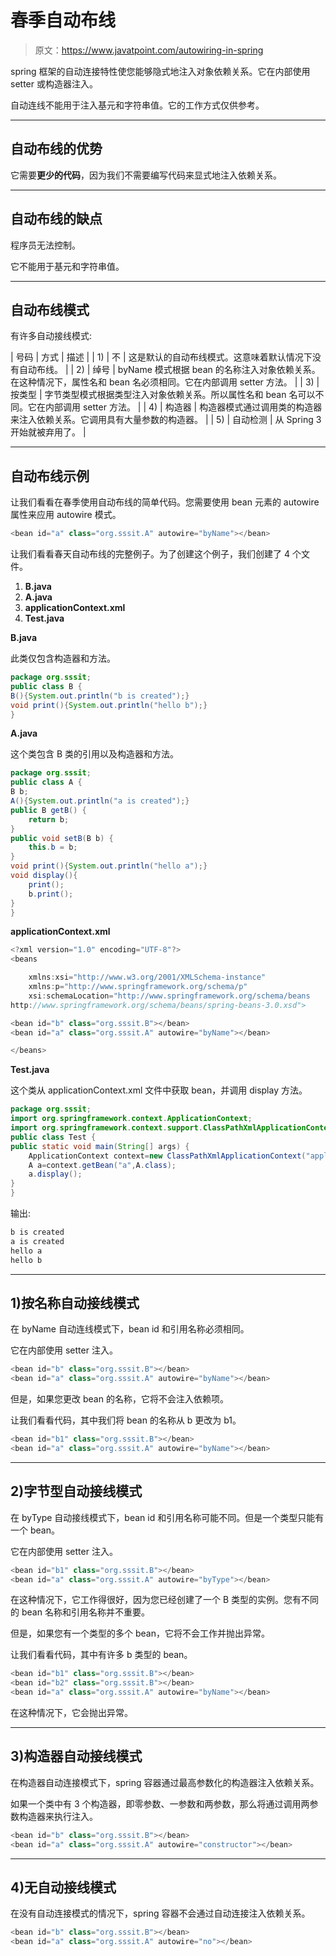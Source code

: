 # 春季自动布线

> 原文：<https://www.javatpoint.com/autowiring-in-spring>

spring 框架的自动连接特性使您能够隐式地注入对象依赖关系。它在内部使用 setter 或构造器注入。

自动连线不能用于注入基元和字符串值。它的工作方式仅供参考。

* * *

## 自动布线的优势

它需要**更少的代码**，因为我们不需要编写代码来显式地注入依赖关系。

* * *

## 自动布线的缺点

程序员无法控制。

它不能用于基元和字符串值。

* * *

## 自动布线模式

有许多自动接线模式:

| 号码 | 方式 | 描述 |
| 1) | 不 | 这是默认的自动布线模式。这意味着默认情况下没有自动布线。 |
| 2) | 绰号 | byName 模式根据 bean 的名称注入对象依赖关系。在这种情况下，属性名和 bean 名必须相同。它在内部调用 setter 方法。 |
| 3) | 按类型 | 字节类型模式根据类型注入对象依赖关系。所以属性名和 bean 名可以不同。它在内部调用 setter 方法。 |
| 4) | 构造器 | 构造器模式通过调用类的构造器来注入依赖关系。它调用具有大量参数的构造器。 |
| 5) | 自动检测 | 从 Spring 3 开始就被弃用了。 |

* * *

## 自动布线示例

让我们看看在春季使用自动布线的简单代码。您需要使用 bean 元素的 autowire 属性来应用 autowire 模式。

```java
<bean id="a" class="org.sssit.A" autowire="byName"></bean>

```

让我们看看春天自动布线的完整例子。为了创建这个例子，我们创建了 4 个文件。

1.  **B.java**
2.  **A.java**
3.  **applicationContext.xml**
4.  **Test.java**

**B.java**

此类仅包含构造器和方法。

```java
package org.sssit;
public class B {
B(){System.out.println("b is created");}
void print(){System.out.println("hello b");}
}

```

**A.java**

这个类包含 B 类的引用以及构造器和方法。

```java
package org.sssit;
public class A {
B b;
A(){System.out.println("a is created");}
public B getB() {
	return b;
}
public void setB(B b) {
	this.b = b;
}
void print(){System.out.println("hello a");}
void display(){
	print();
	b.print();
}
}

```

**applicationContext.xml**

```java
<?xml version="1.0" encoding="UTF-8"?>
<beans

	xmlns:xsi="http://www.w3.org/2001/XMLSchema-instance"
	xmlns:p="http://www.springframework.org/schema/p"
	xsi:schemaLocation="http://www.springframework.org/schema/beans 
http://www.springframework.org/schema/beans/spring-beans-3.0.xsd">

<bean id="b" class="org.sssit.B"></bean>
<bean id="a" class="org.sssit.A" autowire="byName"></bean>

</beans>

```

**Test.java**

这个类从 applicationContext.xml 文件中获取 bean，并调用 display 方法。

```java
package org.sssit;
import org.springframework.context.ApplicationContext;
import org.springframework.context.support.ClassPathXmlApplicationContext;
public class Test {
public static void main(String[] args) {
	ApplicationContext context=new ClassPathXmlApplicationContext("applicationContext.xml");
	A a=context.getBean("a",A.class);
	a.display();
}
}

```

输出:

```java
b is created
a is created
hello a
hello b

```

* * *

## 1)按名称自动接线模式

在 byName 自动连线模式下，bean id 和引用名称必须相同。

它在内部使用 setter 注入。

```java
<bean id="b" class="org.sssit.B"></bean>
<bean id="a" class="org.sssit.A" autowire="byName"></bean>

```

但是，如果您更改 bean 的名称，它将不会注入依赖项。

让我们看看代码，其中我们将 bean 的名称从 b 更改为 b1。

```java
<bean id="b1" class="org.sssit.B"></bean>
<bean id="a" class="org.sssit.A" autowire="byName"></bean>

```

* * *

## 2)字节型自动接线模式

在 byType 自动接线模式下，bean id 和引用名称可能不同。但是一个类型只能有一个 bean。

它在内部使用 setter 注入。

```java
<bean id="b1" class="org.sssit.B"></bean>
<bean id="a" class="org.sssit.A" autowire="byType"></bean>

```

在这种情况下，它工作得很好，因为您已经创建了一个 B 类型的实例。您有不同的 bean 名称和引用名称并不重要。

但是，如果您有一个类型的多个 bean，它将不会工作并抛出异常。

让我们看看代码，其中有许多 b 类型的 bean。

```java
<bean id="b1" class="org.sssit.B"></bean>
<bean id="b2" class="org.sssit.B"></bean>
<bean id="a" class="org.sssit.A" autowire="byName"></bean>

```

在这种情况下，它会抛出异常。

* * *

## 3)构造器自动接线模式

在构造器自动连接模式下，spring 容器通过最高参数化的构造器注入依赖关系。

如果一个类中有 3 个构造器，即零参数、一参数和两参数，那么将通过调用两参数构造器来执行注入。

```java
<bean id="b" class="org.sssit.B"></bean>
<bean id="a" class="org.sssit.A" autowire="constructor"></bean>

```

* * *

## 4)无自动接线模式

在没有自动连接模式的情况下，spring 容器不会通过自动连接注入依赖关系。

```java
<bean id="b" class="org.sssit.B"></bean>
<bean id="a" class="org.sssit.A" autowire="no"></bean>

```
